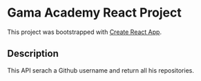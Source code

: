 # Gama Academy React Project

This project was bootstrapped with [Create React App](https://github.com/facebook/create-react-app).

## Description

This API serach a Github username and return all his repositories.